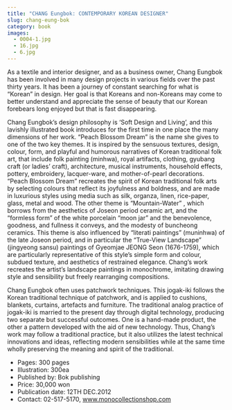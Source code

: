 ```yaml
---
title: "CHANG Eungbok: CONTEMPORARY KOREAN DESIGNER"
slug: chang-eung-bok
category: book
images:
  - 0004-1.jpg
  - 16.jpg
  - 6.jpg
---
```


As a textile and interior designer, and as a business owner, Chang Eungbok has been involved in many design projects in various fields over the past thirty years. It has been a journey of constant searching for what is “Korean” in design.  Her goal is that Koreans and non-Koreans may come to better understand and appreciate the sense of beauty that our Korean forebears long enjoyed but that is fast disappearing.

Chang Eungbok’s design philosophy is ‘Soft Design and Living’, and this lavishly illustrated book introduces for the first time in one place the many dimensions of her work. “Peach Blossom Dream” is the name she gives to one of the two key themes. It is inspired by the sensuous textures, design, colour, form, and playful and humorous narratives of Korean traditional folk art, that include folk painting (minhwa), royal artifacts, clothing, gyubang craft (or ladies’ craft), architecture, musical instruments, household effects, pottery, embroidery, lacquer-ware, and mother-of-pearl decorations. “Peach Blossom Dream” recreates the spirit of Korean traditional folk arts by selecting colours that reflect its joyfulness and boldness, and are made in luxurious styles using media such as silk, organza, linen, rice-paper, glass, metal and wood. The  other theme is “Mountain-Water” , which borrows from the aesthetics of Joseon period ceramic art, and the “formless form” of the white porcelain “moon jar” and the benevolence, goodness, and fullness it conveys, and the modesty of buncheong ceramics. This theme is also influenced by “literati paintings” (muninhwa) of the late Joseon period, and in particular the “True-View Landscape” (jingyeong sansu) paintings of Gyeomjae JEONG Seon (1676-1759), which are particularly representative of this style’s simple form and colour, subdued texture, and aesthetics of restrained elegance. Chang’s work recreates the artist’s landscape paintings in monochrome, imitating drawing style and sensibility but freely rearranging compositions.

Chang Eungbok often uses patchwork techniques. This jogak-iki follows the Korean traditional technique of patchwork, and is applied to cushions, blankets, curtains, artefacts and furniture. The traditional analog practice of jogak-iki is married to the present day through digital technology, producing two separate but successful outcomes. One is a hand-made product,  the other  a pattern developed with the aid of  new technology. Thus, Chang’s work may follow a traditional practice, but it also utilizes the latest technical innovations and ideas, reflecting modern sensibilities while at the same time wholly preserving the meaning and spirit of the traditional.

* Pages: 300 pages
* Illustration: 300ea
* Published by: Bok publishing
* Price: 	30,000 won
* Publication date: 12TH DEC.2012
* Contact: 02-517-5170, www.monocollectionshop.com
